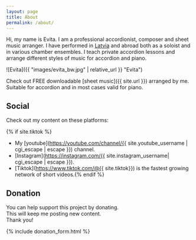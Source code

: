 ```yaml
---
layout: page
title: About
permalink: /about/
---
```


Hi, my name is Evita.
I am a professional accordionist, composer and sheet music arranger.
I have performed in [Latvia](https://en.wikipedia.org/wiki/Latvia) and abroad both as a soloist and in various chamber ensembles.
I teach private accordion lessons and arrange different styles of music for accordion and piano.

![Evita]({{ "images/evita_bw.jpg" | relative_url }} "Evita")

<!-- Check out FREE downloadable [sheet music]({{ "scores" | relative_url }}) arranged by me. -->

Check out FREE downloadable [sheet music]({{ site.url }}) arranged by me.
Suitable for accordion and in most cases valid for piano.

## Social

Check out my content on these platforms:

{% if site.tiktok %}

- My [youtube](https://youtube.com/channel/{{ site.youtube_username | cgi_escape | escape }}) channel.
- [Instagram](https://instagram.com/{{ site.instagram_username| cgi_escape | escape }}).
- [Tiktok](https://www.tiktok.com/@{{ site.tiktok}}) is the fastest growing network of short videos.{% endif %}

## Donation

You can help support this project by donating.  
This will keep me posting new content.  
Thank you!

{% include donation_form.html %}

